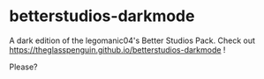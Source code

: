 # betterstudios-darkmode
A dark edition of the legomanic04's Better Studios Pack.
Check out https://theglasspenguin.github.io/betterstudios-darkmode !


Please?
